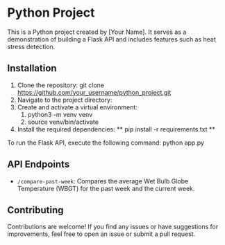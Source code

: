 # Python Project

This is a Python project created by [Your Name]. It serves as a demonstration of building a Flask API and includes features such as heat stress detection.

## Installation

1. Clone the repository: git clone https://github.com/your_username/python_project.git
2. Navigate to the project directory:
3. Create and activate a virtual environment:
    1. python3 -m venv venv
    2. source venv/bin/activate
4. Install the required dependencies: ** pip install -r requirements.txt **

To run the Flask API, execute the following command: python app.py


## API Endpoints

- `/compare-past-week`: Compares the average Wet Bulb Globe Temperature (WBGT) for the past week and the current week.

## Contributing

Contributions are welcome! If you find any issues or have suggestions for improvements, feel free to open an issue or submit a pull request.


